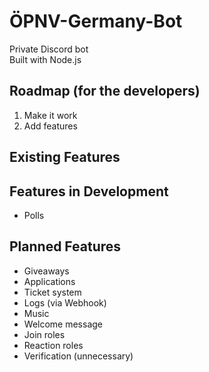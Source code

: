 # ÖPNV-Germany-Bot
Private Discord bot  
Built with Node.js

## Roadmap (for the developers)
1. Make it work
2. Add features

## Existing Features


## Features in Development
- Polls

## Planned Features
- Giveaways
- Applications
- Ticket system
- Logs (via Webhook)
- Music
- Welcome message
- Join roles
- Reaction roles
- Verification (unnecessary)
